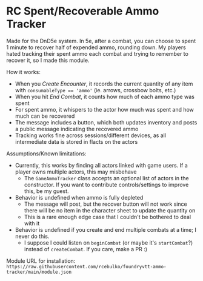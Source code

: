 # RC Spent/Recoverable Ammo Tracker

Made for the DnD5e system. In 5e, after a combat, you can choose to spent 1 minute to recover half of expended ammo, rounding down. My players hated tracking their spent ammo each combat and trying to remember to recover it, so I made this module.

How it works:
- When you *Create Encounter*, it records the current quantity of any item with `consumableType == 'ammo'` (ie. arrows, crossbow bolts, etc.)
- When you hit *End Combat*, it counts how much of each ammo type was spent
- For spent ammo, it whispers to the actor how much was spent and how much can be recovered
- The message includes a button, which both updates inventory and posts a public message indicating the recovered ammo
- Tracking works fine across sessions/different devices, as all intermediate data is stored in flacts on the actors

Assumptions/Known limitations:
- Currently, this works by finding all actors linked with game users. If a player owns multiple actors, this may misbehave
  - The `GameAmmoTracker` class accepts an optional list of actors in the constructor. If you want to contribute controls/settings to improve this, be my guest.
- Behavior is undefined when ammo is fully depleted
  - The message will post, but the recover button will not work since there will be no item in the character sheet to update the quantity on
  - This is a rare enough edge case that I couldn't be bothered to deal with it
- Behavior is undefined if you create and end multiple combats at a time; I never do this.
  - I suppose I could listen on `beginCombat` (or maybe it's `startCombat`?) instead of `createCombat`. If you care, make a PR :)

Module URL for installation: `https://raw.githubusercontent.com/rcebulko/foundryvtt-ammo-tracker/main/module.json`
